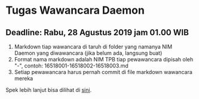 # Tugas Wawancara Daemon
## Deadline:  Rabu, 28 Agustus 2019 jam 01.00 WIB
1. Markdown tiap wawancara di taruh di folder yang namanya NIM Daemon yang diwawancara (jika belum ada, langsung buat)
2. Format nama markdown adalah NIM TPB tiap pewawancara dipisah oleh "-", contoh: 16518001-16518002-16518003.md
3. Setiap pewawancara harus pernah commit di file markdown wawancara mereka

Spek lebih lanjut bisa dilihat di [sini](https://mail-attachment.googleusercontent.com/attachment/u/0/?ui=2&ik=9522022631&attid=0.1&permmsgid=msg-f:1642345787303408434&th=16cac8cac2943332&view=att&disp=inline&realattid=16cac8ad9fe3a2dc85c2&saddbat=ANGjdJ_umQAmheRZy_MaYLuE4rk1nJlXiz6mxtyWhhpSrH4eAiO1Ah1SoeC5tuFENSvI_A0dL25R8UakQlu96LdfywIuIIhQA2BoxyrU1o3Pv1zjAmdBZa15VwqeW2elYsiTpAVO6kimXTfvuTAlv3YU_Fk7S48kY4kdnZ21xcJNSA4pOcw-HUeoZALwZECe_YOHN4wJKXcxXQctAjMMxIeokRHHZRoJvOWHS9b0PNICzSuAjAWZbUV5zx51GyXwh974tPXS_BvvX-gNg3i9o8ElYIvYCHia0agGoEOtzohSpLZ8mJ7pIvj2SKvqRVPDLlEpnB5qsyB82QZZ4fBmKMRrb93HS_vLG6Twcpmbyjdb1TlHv-JbATbac4WsUCrQcDzIbr1lqnqFrzVlHI5SJcLw4yNO03AKmQnOW13SGC1WFvi0FDc8arna7XNEkmL8ycUAXu0-3HilmTWcCAnOs9gs1Zl6dfW6YLgl1arJYmNojjQew9PsAKa_SD0-9slPL2chknWZQ_-WhuV_-mSnKRuBan09-12V9REpT2OubhdgIKP0ECrZ4pcq4XFAgZWQWM6njmRmwTT6J5bx3GOBTOdInMTo0F0ROQuMuN_DdoWg9m9vrtVU1lkeKdhITd-o1cleVkSZDTK7t5pKeNBcEF7XD-B6WenNZO8zguH_Xw
).
